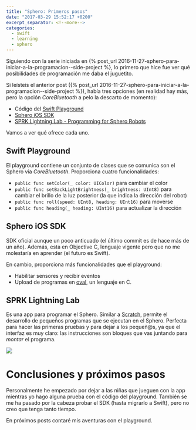 ```yaml
---
title: "Sphero: Primeros pasos"
date: "2017-03-29 15:52:17 +0200"
excerpt_separator: <!--more-->
categories:
  - swift
  - learning
  - sphero
---
```


Siguiendo con la serie iniciada en {% post_url 2016-11-27-sphero-para-iniciar-a-la-programacion--side-project %}, lo primero que hice fue ver qué posibilidades de programación me daba el juguetito.

Si leísteis el anterior post ({% post_url 2016-11-27-sphero-para-iniciar-a-la-programacion--side-project %}), había tres opciones (en realidad hay más, pero la opción _CoreBluetooth_ a pelo la descarto de momento):

- Código del [Swift Playground](https://developer.apple.com/swift/blog/?id=38)
- [Sphero iOS SDK](https://github.com/orbotix/Sphero-iOS-SDK)
- [SPRK Lightning Lab - Programming for Sphero Robots](http://www.sphero.com/education)

Vamos a ver qué ofrece cada uno.

<!--more-->
## Swift Playground

El playground contiene un conjunto de clases que se comunica son el Sphero via _CoreBluetooth_. Proporciona cuatro funcionalidades:

* `public func setColor(_ color: UIColor)` para cambiar el color
* `public func setBackLightBrightness(_ brightness: UInt8)` para cambiar el brillo de la luz posterior (la que indica la dirección del robot)
* `public func roll(speed: UInt8, heading: UInt16)` para moverse
* `public func heading(_ heading: UInt16)` para actualizar la dirección

## Sphero iOS SDK

SDK oficial aunque un poco anticuado (el último commit es de hace más de un año). Además, esta en Objective C, lenguaje vigente pero que no me molestaría en aprender (el futuro es Swift).

En cambio, proporciona más funcionalidades que el playground:

* Habilitar sensores y recibir eventos
* Upload de programas en [oval](http://sdk.sphero.com/robot-languages/oval-language/), un lenguaje en C.

## SPRK Lightning Lab

Es una app para programar el Sphero. Similar a [Scratch](https://scratch.mit.edu), permite el desarrollo de pequeños programas que se ejecutan en el Sphero. Perfecta para hacer las primeras pruebas y para dejar a los pequeñ@s, ya que el interfaz es muy claro: las instrucciones son bloques que vas juntando para _montar_ el programa.

![](http://a1.mzstatic.com/us/r30/Purple71/v4/e8/46/e2/e846e2e3-60f1-c11b-8986-ab69f0a77302/screen696x696.jpeg)

# Conclusiones y próximos pasos

Personalmente he empezado por dejar a las niñas que jueguen con la app mientras yo hago alguna prueba con el código del playground. También se me ha pasado por la cabeza probar el SDK (hasta migrarlo a Swift), pero no creo que tenga tanto tiempo.

En próximos posts contaré mis aventuras con el playground.
